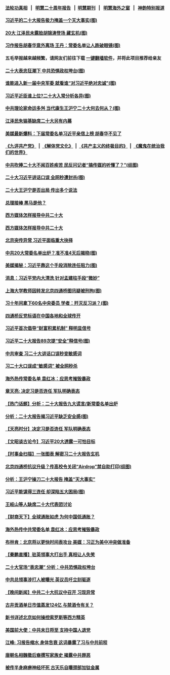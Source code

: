 #### [法轮功真相](https://github.com/gfw-breaker/truth/blob/master/README.md?t=0) &nbsp;&nbsp;|&nbsp;&nbsp; [明慧二十周年报告](https://github.com/gfw-breaker/mh-reports/blob/master/README.md?t=0) &nbsp;&nbsp;|&nbsp;&nbsp;[明慧期刊](https://github.com/gfw-breaker/mh-qikan) &nbsp;&nbsp;|&nbsp;&nbsp; [明慧海外之窗](https://github.com/gfw-breaker/mh-news/blob/master/README.md?t=0) &nbsp;&nbsp;|&nbsp;&nbsp; [神韵特别报道](https://github.com/gfw-breaker/mh-news/blob/master/shenyun.md?t=0)
#### [ 习近平的二十大报告极力掩盖一个天大事实(图)](https://github.com/gfw-breaker/banned-news1/blob/master/pages/p2/1019520.md)
#### [ 20大 江泽民未露脸胡锦涛登场 藏玄机(图)](https://github.com/gfw-breaker/banned-news1/blob/master/pages/p2/1019502.md)
#### [ 习作报告胡春华意外离场 王丹：常委名单让人跌破眼镜(图)](https://github.com/gfw-breaker/banned-news1/blob/master/pages/p2/1019412.md)
#### 五毛举报越来越频繁，请网友们前往下载 [一键翻墙软件](https://github.com/gfw-breaker/ssr-accounts)，并将此项目推荐给亲友
#### [ 二十大表忠狂潮下 中共恐惧政权垮台(图)](https://github.com/gfw-breaker/banned-news1/blob/master/pages/p2/1019526.md)
#### [ 谁能进入新一届中央军委 就看谁“对习近平绝对忠诚”(图)](https://github.com/gfw-breaker/banned-news1/blob/master/pages/p2/1019451.md)
#### [ 习近平近臣谁上位?二十大入常分析各异(图)](https://github.com/gfw-breaker/banned-news1/blob/master/pages/p2/1019442.md)
#### [ 中共理论家命运多舛 当代康生王沪宁二十大何去何从？(图)](https://github.com/gfw-breaker/banned-news1/blob/master/pages/p2/1019548.md)
#### [ 江泽民朱镕基缺席二十大另有内幕](https://github.com/gfw-breaker/banned-news1/blob/master/pages/soh5/663252.md)
#### [ 美媒最新爆料：下届常委名单习近平亲信上榜 胡春华不见了](https://github.com/gfw-breaker/banned-news1/blob/master/pages/soh5/663324.md)
#### [《九评共产党》](https://github.com/begood0513/9ping.md/blob/master/README.md) &nbsp;|&nbsp; [《解体党文化》](../../../../jtdwh.md/blob/master/README.md)  &nbsp;|&nbsp; [《共产主义的终极目的》](../../../../gczydzjmd.md/blob/master/README.md) &nbsp;|&nbsp; [《魔鬼在统治我们的世界》](../../../../mgztzwmdsj.md/blob/master/README.md) 
#### [ 中共吹捧二十大不闻百姓疾苦 民反问记者“搞传媒的听懂了？”(组图)](https://github.com/gfw-breaker/banned-news1/blob/master/pages/p1/1019497.md)
#### [ 二十大习近平讲话口误 全网秒遭封杀(图)](https://github.com/gfw-breaker/banned-news1/blob/master/pages/p1/1019476.md)
#### [ 二十大王沪宁是否出局 传出多个说法](https://github.com/gfw-breaker/banned-news1/blob/master/pages/nsc413/n13848484.md)
#### [ 总理接棒 黑马是他？](https://github.com/gfw-breaker/banned-news1/blob/master/pages/soh5/663486.md)
#### [ 西方媒体怎样报导中共二十大](https://github.com/gfw-breaker/banned-news1/blob/master/pages/nsc413/n13848308.md)
#### [ 西方媒体怎样报导中共二十大](https://github.com/gfw-breaker/banned-news1/blob/master/pages/nf4514/n13848308.md)
#### [ 北京突传异常 习近平面临重大抉择](https://github.com/gfw-breaker/banned-news1/blob/master/pages/soh5/663414.md)
#### [ 中共20大常委名单出炉？准不准4天后揭晓(图)](https://github.com/gfw-breaker/banned-news1/blob/master/pages/p2/1019567.md)
#### [ 美媒揭秘：习近平靠这个手段消除连任阻力(图)](https://github.com/gfw-breaker/banned-news1/blob/master/pages/p2/1019310.md)
#### [ 消息：习近平党内大清洗 针对孟建柱手段“微妙”](https://github.com/gfw-breaker/banned-news1/blob/master/pages/prog204/a103554144.md)
#### [ 上海大学教师因转发北京四通桥图讯疑被刑拘(图)](https://github.com/gfw-breaker/banned-news1/blob/master/pages/p1/1019467.md)
#### [ 习十年间拿下60名中央委员 学者：歼灭反习派？(图)](https://github.com/gfw-breaker/banned-news1/blob/master/pages/p2/1019332.md)
#### [ 四通桥反党标语在中国各地和全球传开](https://github.com/gfw-breaker/banned-news1/blob/master/pages/nsc413/n13848108.md)
#### [ 习近平首次倡导“财富积累机制” 释明显信号](https://github.com/gfw-breaker/banned-news1/blob/master/pages/soh5/663474.md)
#### [ 习近平二十大报告89次提“安全”释信号(图)](https://github.com/gfw-breaker/banned-news1/blob/master/pages/p2/1019325.md)
#### [ 中共审查 习二十大讲话口误秒变敏感词](https://github.com/gfw-breaker/banned-news1/blob/master/pages/nsc413/n13847857.md)
#### [ 习二十大口误成“敏感词” 被全网秒杀](https://github.com/gfw-breaker/banned-news1/blob/master/pages/soh5/663477.md)
#### [ 海外热传常委名单 袁红冰：应思考摧毁暴政](https://github.com/gfw-breaker/banned-news1/blob/master/pages/nf4514/n13847705.md)
#### [ 章天亮: 决定习是否连任 军队明确表态](https://github.com/gfw-breaker/banned-news1/blob/master/pages/soh5/663303.md)
#### [ 【热门话题】分析：二十大报告九大谎言/新常委名单出炉](https://github.com/gfw-breaker/banned-news1/blob/master/pages/prog204/a103554876.md)
#### [ 分析：二十大报告揭习近平缺乏安全感(图)](https://github.com/gfw-breaker/banned-news1/blob/master/pages/p2/1019471.md)
#### [ 【天亮时分】决定习是否连任 军队明确表态](https://github.com/gfw-breaker/banned-news1/blob/master/pages/nsc413/n13848045.md)
#### [ 【文昭谈古论今】习近平20大透露一可怕目标](https://github.com/gfw-breaker/banned-news1/blob/master/pages/nsc413/n13848050.md)
#### [ 【时事金扫描】一张图表 解密习二十大报告玄机](https://github.com/gfw-breaker/banned-news1/blob/master/pages/nsc413/n13848058.md)
#### [ 北京四通桥抗议升级？传高校令关闭“Airdrop”禁自助打印(组图)](https://github.com/gfw-breaker/banned-news1/blob/master/pages/p1/1019461.md)
#### [ 分析：王沪宁操刀二十大报告 掩盖“天大事实”](https://github.com/gfw-breaker/banned-news1/blob/master/pages/prog204/a103554822.md)
#### [ 习近平能谋得三连任 却深陷五大困局(图)](https://github.com/gfw-breaker/banned-news1/blob/master/pages/p2/1019334.md)
#### [ 王岐山等人缺席二十大代表团讨论](https://github.com/gfw-breaker/banned-news1/blob/master/pages/nsc413/n13848317.md)
#### [ 【财商天下】全球通胀如虎 为何中国低通胀？](https://github.com/gfw-breaker/banned-news1/blob/master/pages/nsc413/n13848144.md)
#### [ 海外热传中共常委名单 袁红冰：应思考摧毁暴政](https://github.com/gfw-breaker/banned-news1/blob/master/pages/nsc413/n13847705.md)
#### [ 布林肯：北京将以更快时间表攻台 美媒：习正为美中冲突做准备](https://github.com/gfw-breaker/banned-news1/blob/master/pages/soh5/663351.md)
#### [ 【秦鹏直播】驻英领事大打出手 真相让人失笑](https://github.com/gfw-breaker/banned-news1/blob/master/pages/nsc413/n13848061.md)
#### [ 二十大官场“表忠潮” 分析：中共恐惧政权垮台](https://github.com/gfw-breaker/banned-news1/blob/master/pages/prog204/a103554702.md)
#### [ 中共总领事涉打人被曝光 英议员吁立刻驱逐](https://github.com/gfw-breaker/banned-news1/blob/master/pages/nf4514/n13848093.md)
#### [ 【晚间新闻】中共二十大抗议中召开 习现异常](https://github.com/gfw-breaker/banned-news1/blob/master/pages/nsc413/n13847874.md)
#### [ 古井贡酒单日市值蒸发124亿 与禁酒令有关？](https://github.com/gfw-breaker/banned-news1/blob/master/pages/nsc413/n13848170.md)
#### [ 新书详述北京如何操控索罗斯等西方精英](https://github.com/gfw-breaker/banned-news1/blob/master/pages/nf4514/n13848278.md)
#### [ 美国前大使：中共末日将至 支持中国人退党](https://github.com/gfw-breaker/banned-news1/blob/master/pages/nf4514/n13848220.md)
#### [ 江峰: 习报告缩水 身体吿衰 这词暴露了习与中共前程](https://github.com/gfw-breaker/banned-news1/blob/master/pages/soh5/663318.md)
#### [ 唐朝名相魏徵后裔撰写家族史 揭露中共罪恶](https://github.com/gfw-breaker/banned-news1/blob/master/pages/nsc413/n13848336.md)
#### [ 被传半身麻痹神经坏死 古天乐自曝颈部加钛金属](https://github.com/gfw-breaker/banned-news1/blob/master/pages/nsc413/n13848148.md)
